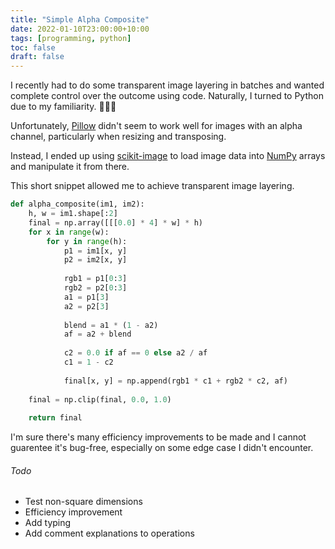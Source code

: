 ```yaml
---
title: "Simple Alpha Composite"
date: 2022-01-10T23:00:00+10:00
tags: [programming, python]
toc: false
draft: false
---
```


I recently had to do some transparent image layering in batches and wanted complete control over the outcome using code. Naturally, I turned to Python due to my familiarity. 🐍🐍🐍

Unfortunately, [Pillow](https://pillow.readthedocs.io/en/stable/) didn't seem to work well for images with an alpha channel, particularly when resizing and transposing.

Instead, I ended up using [scikit-image](https://scikit-image.org/) to load image data into [NumPy](https://numpy.org/) arrays and manipulate it from there.

This short snippet allowed me to achieve transparent image layering.

```python
def alpha_composite(im1, im2):
    h, w = im1.shape[:2]
    final = np.array([[[0.0] * 4] * w] * h)
    for x in range(w):
        for y in range(h):
            p1 = im1[x, y]
            p2 = im2[x, y]
            
            rgb1 = p1[0:3]
            rgb2 = p2[0:3]
            a1 = p1[3]
            a2 = p2[3]
            
            blend = a1 * (1 - a2)
            af = a2 + blend
            
            c2 = 0.0 if af == 0 else a2 / af
            c1 = 1 - c2
            
            final[x, y] = np.append(rgb1 * c1 + rgb2 * c2, af)
    
    final = np.clip(final, 0.0, 1.0)
    
    return final
```

I'm sure there's many efficiency improvements to be made and I cannot guarentee it's bug-free, especially on some edge case I didn't encounter.

###### Todo
* Test non-square dimensions
* Efficiency improvement
* Add typing
* Add comment explanations to operations